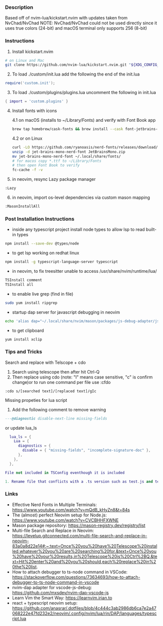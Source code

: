 ### Description

Based off of nvim-lua/kickstart.nvim with updates taken from NvChad/NvChad
NOTE: NvChad/NvChad could not be used directly since it uses true colors (24-bit) and macOS terminal only supports 256 (8-bit)

### Instructions

1. Install kickstart.nvim
```sh
# on Linux and Mac
git clone https://github.com/nvim-lua/kickstart.nvim.git "${XDG_CONFIG_HOME:-$HOME/.config}"/nvim
```

2. To load ./custom/init.lua add the following the end of the init.lua
```lua
require('custom.init');
```

3. To load ./custom/plugins/plugins.lua uncomment the following in init.lua
```lua
{ import = 'custom.plugins' }
```

4. Install fonts with icons

    4.1 on macOS (installs to ~/Library/Fonts) and verify with Font Book app
    ```sh
    brew tap homebrew/cask-fonts && brew install --cask font-jetbrains-mono
    ```

    4.2 or on Linux
    ```sh
    curl -LO https://github.com/ryanoasis/nerd-fonts/releases/download/v3.0.2/JetBrainsMono.zip
    unzip -d jet-brains-mono-nerd-font JetBrainsMono.zip
    mv jet-brains-mono-nerd-font ~/.local/share/fonts/
    # for macos copy *.ttf to ~/Library/Fonts
    # then open Font Book to verify
    fc-cache -f -v
    ```

5. in neovim, resync Lazy package manager
```sh
:Lazy
```

6. in neovim, import os-level dependencies via custom mason mapping
```sh
:MasonInstallAll
```

### Post Installation Instructions

* inside any typescript project install node types to allow lsp to read built-in types
```sh
npm install --save-dev @types/node
```

* to get lsp working on redhat linux
```sh
npm install -g typescript-language-server typescript
```

* in neovim, to fix treesitter unable to access /usr/share/nvim/runtime/lua/
```sh
TSInstall comment
TSInstall all
```

* to enable live grep (find in file)
```sh
sudo yum install ripgrep
```

* startup dap server for javascript debugging in neovim
```sh
echo 'alias dap="~/.local/share/nvim/mason/packages/js-debug-adapter/js-debug-adapter 8123 127.0.0.1"' >> ~/.bashrc
```

* to get clipboard
```sh
yum install xclip
```

### Tips and Tricks

Search and replace with Telscope + cdo

1. Search using telescope then after hit Ctrl-Q
2. Then replace using cdo (note: "I" means case sensitive, "c" is confirm change)or to run one command per file use :cfdo
```vimscript
:cdo s/[searched text]/[replaced text]/gIc
```

Missing propeties for lua script

1. Add the following comment to remove warning
```lua
---@diagnostic disable-next-line missing-fields
```
or update lua_ls
```lua
  lua_ls = {
    Lua = {
      diagnostics = {
        disable = { "missing-fields", "incomplete-signature-doc" },
      },
    },
  },

File not included in TSConfig eventhough it is included

1. Rename file that conflicts with a .ts version such as test.js and test.ts rename test.js to test1.js

```

### Links

* Effective Nerd Fonts in Multiple Terminals: https://www.youtube.com/watch?v=mQdB_kHyZn8&t=84s
* The (almost) perfect Neovim setup for Node.js: https://www.youtube.com/watch?v=CVCBHHFXWNE
* Mason package repository: https://mason-registry.dev/registry/list
* Multi-file Search and Replace in Neovim: https://levelup.gitconnected.com/multi-file-search-and-replace-in-neovim-83a0a8d22e14#:~:text=Once%20you%20have%20Telescope%20installed,whatever%20you%20are%20searching%20for.&text=Once%20you%20have%20your%20results,in%20Telescope%20is%20Ctrl%2BQ.&text=Hit%20enter%20and%20you%20should,each%20replace%20in%20the%20list.
* How to attach debugger to ts-node command in VSCode: https://stackoverflow.com/questions/73634693/how-to-attach-debugger-to-ts-node-command-in-vscode
* nvim-dap adapter for vscode-js-debug: https://github.com/mxsdev/nvim-dap-vscode-js
* Learn Vim the Smart Way: https://learnvim.irian.to
* react + typescript neovim setup: https://github.com/anasrar/.dotfiles/blob/4c444c3ab2986db6ca7e2a47068222e47fd232e2/neovim/.config/nvim/lua/rin/DAP/languages/typescript.lua
